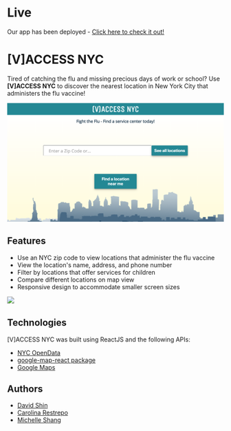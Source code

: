 # Live

Our app has been deployed - [Click here to check it out!](https://vaccessnyc.netlify.com)

# [V]ACCESS NYC

Tired of catching the flu and missing precious days of work or school? Use **[V]ACCESS NYC** to discover the nearest location in New York City that administers the flu vaccine!

<img src="./public/preview/home.png" />

## Features
* Use an NYC zip code to view locations that administer the flu vaccine
* View the location's name, address, and phone number
* Filter by locations that offer services for children
* Compare different locations on map view
* Responsive design to accommodate smaller screen sizes

<img src="./public/preview/preview.gif" />


## Technologies

[V]ACCESS NYC was built using ReactJS and the following APIs:
* [NYC OpenData](https://data.cityofnewyork.us/Health/New-York-City-Locations-Providing-Seasonal-Flu-Vac/w9ei-idxz)
* [google-map-react package](https://www.npmjs.com/package/google-map-react)
* [Google Maps](https://developers.google.com/maps/)

## Authors
* [David Shin](https://github.com/davidyshin)
* [Carolina Restrepo](https://github.com/crestrepo12)
* [Michelle Shang](https://github.com/michellelala)
